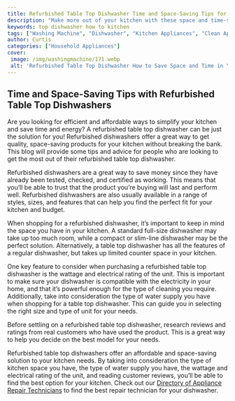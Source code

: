 ```yaml
---
title: Refurbished Table Top Dishwasher Time and Space-Saving Tips for Your Kitchen
description: "Make more out of your kitchen with these space and time-saving tips when you purchase a refurbished table top dishwasher Learn how to make cleaning dishes easier today"
keywords: top dishwasher how to kitchen
tags: ["Washing Machine", "Dishwasher", "Kitchen Appliances", "Clean Appliance", "Appliance Guide"]
author: Curtis
categories: ["Household Appliances"]
cover: 
 image: /img/washingmachine/171.webp
 alt: 'Refurbished Table Top Dishwasher How to Save Space and Time in Your Kitchen'
---
```

## Time and Space-Saving Tips with Refurbished Table Top Dishwashers
Are you looking for efficient and affordable ways to simplify your kitchen and save time and energy? A refurbished table top dishwasher can be just the solution for you! Refurbished dishwashers offer a great way to get quality, space-saving products for your kitchen without breaking the bank. This blog will provide some tips and advice for people who are looking to get the most out of their refurbished table top dishwasher.

Refurbished dishwashers are a great way to save money since they have already been tested, checked, and certified as working. This means that you’ll be able to trust that the product you’re buying will last and perform well. Refurbished dishwashers are also usually available in a range of styles, sizes, and features that can help you find the perfect fit for your kitchen and budget. 

When shopping for a refurbished dishwasher, it’s important to keep in mind the space you have in your kitchen. A standard full-size dishwasher may take up too much room, while a compact or slim-line dishwasher may be the perfect solution. Alternatively, a table top dishwasher has all the features of a regular dishwasher, but takes up limited counter space in your kitchen. 

One key feature to consider when purchasing a refurbished table top dishwasher is the wattage and electrical rating of the unit. This is important to make sure your dishwasher is compatible with the electricity in your home, and that it’s powerful enough for the type of cleaning you require. Additionally, take into consideration the type of water supply you have when shopping for a table top dishwasher. This can guide you in selecting the right size and type of unit for your needs. 

Before settling on a refurbished table top dishwasher, research reviews and ratings from real customers who have used the product. This is a great way to help you decide on the best model for your needs. 

Refurbished table top dishwashers offer an affordable and space-saving solution to your kitchen needs. By taking into consideration the type of kitchen space you have, the type of water supply you have, the wattage and electrical rating of the unit, and reading customer reviews, you’ll be able to find the best option for your kitchen. Check out our [Directory of Appliance Repair Technicians](./pages/appliance-repair-technicians) to find the best repair technician for your dishwasher.
